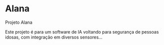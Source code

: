# Alana
Projeto Alana 

Este projeto é para um software de IA voltando para segurança de pessoas idosas, com integração em diversos sensores...
